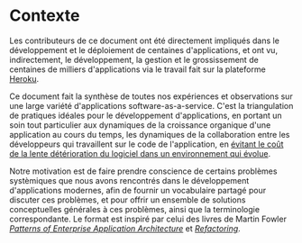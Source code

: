 Contexte
==========

Les contributeurs de ce document ont été directement impliqués dans le développement et le déploiement de centaines d'applications, et ont vu, indirectement, le développement, la gestion et le grossissement de centaines de milliers d'applications via le travail fait sur la plateforme [Heroku](http://www.heroku.com/).

Ce document fait la synthèse de toutes nos expériences et observations sur une large variété d'applications software-as-a-service. C'est la triangulation de pratiques idéales pour le développement d'applications, en portant un soin tout particulier aux dynamiques de la croissance organique d'une application au cours du temps, les dynamiques de la collaboration entre les développeurs qui travaillent sur le code de l'application, en [évitant le coût de la lente détérioration du logiciel dans un environnement qui évolue](http://blog.heroku.com/archives/2011/6/28/the_new_heroku_4_erosion_resistance_explicit_contracts/).

Notre motivation est de faire prendre conscience de certains problèmes systèmiques que nous avons rencontrés dans le développement d'applications modernes, afin de fournir un vocabulaire partagé pour discuter ces problèmes, et pour offrir un ensemble de solutions conceptuelles générales à ces problèmes, ainsi que la terminologie correspondante. Le format est inspiré par celui des livres de Martin Fowler *[Patterns of Enterprise Application Architecture](http://books.google.com/books/about/Patterns_of_enterprise_application_archi.html?id=FyWZt5DdvFkC)* et *[Refactoring](http://books.google.com/books/about/Refactoring.html?id=1MsETFPD3I0C)*.

